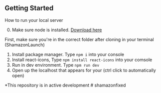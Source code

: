 ## Getting Started

How to run your local server

0. Make sure node is installed. [Download here](https://nodejs.org/en/)

First, make sure you're in the correct folder after cloning in your terminal (ShamazonLaunch)

1. Install package manager. Type `npm i` into your console
2. Install react-icons, Type `npm install react-icons` into your comsole
3. Run in dev environment. Type `npm run dev`
4. Open up the localhost that appears for your (ctrl click to automatically open)

\*This repository is in active development
#   s h a m a z o n f i x e d 
 
 
